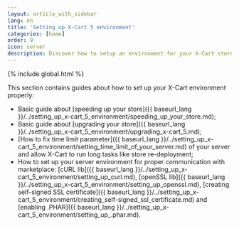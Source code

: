 ```yaml
---
layout: article_with_sidebar
lang: en
title: 'Setting up X-Cart 5 environment'
categories: [home]
order: 9
icon: server
description: Discover how to setup an environment for your X-Cart store
---
```


{% include global.html %}

This section contains guides about how to set up your X-Cart environment properly:

*   Basic guide about [speeding up your store]({{ baseurl_lang }}/../setting_up_x-cart_5_environment/speeding_up_your_store.md);
*   Basic guide about [upgrading your store]({{ baseurl_lang }}/../setting_up_x-cart_5_environment/upgrading_x-cart_5.md);
*   [How to fix time limit parameter]({{ baseurl_lang }}/../setting_up_x-cart_5_environment/setting_time_limit_of_your_server.md) of your server and allow X-Cart to run long tasks like store re-deployment;
*   How to set up your server environment for proper communication with marketplace: [cURL lib]({{ baseurl_lang }}/../setting_up_x-cart_5_environment/setting_up_curl.md), [openSSL lib]({{ baseurl_lang }}/../setting_up_x-cart_5_environment/setting_up_openssl.md), [creating self-signed SSL certificate]({{ baseurl_lang }}/../setting_up_x-cart_5_environment/creating_self-signed_ssl_certificate.md) and [enabling .PHAR]({{ baseurl_lang }}/../setting_up_x-cart_5_environment/setting_up_.phar.md).